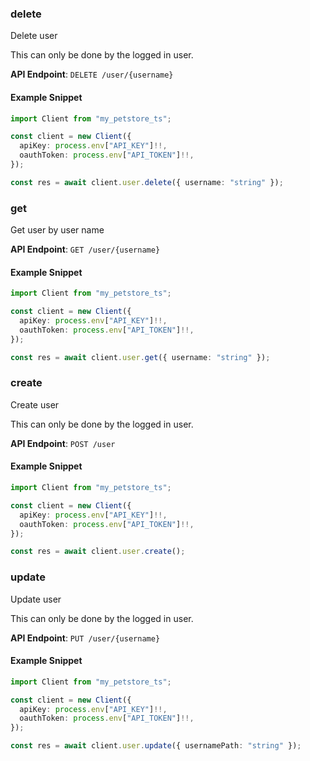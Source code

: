 
### delete <a name="delete"></a>
Delete user

This can only be done by the logged in user.

**API Endpoint**: `DELETE /user/{username}`

#### Example Snippet

```typescript
import Client from "my_petstore_ts";

const client = new Client({
  apiKey: process.env["API_KEY"]!!,
  oauthToken: process.env["API_TOKEN"]!!,
});

const res = await client.user.delete({ username: "string" });
```

### get <a name="get"></a>
Get user by user name



**API Endpoint**: `GET /user/{username}`

#### Example Snippet

```typescript
import Client from "my_petstore_ts";

const client = new Client({
  apiKey: process.env["API_KEY"]!!,
  oauthToken: process.env["API_TOKEN"]!!,
});

const res = await client.user.get({ username: "string" });
```

### create <a name="create"></a>
Create user

This can only be done by the logged in user.

**API Endpoint**: `POST /user`

#### Example Snippet

```typescript
import Client from "my_petstore_ts";

const client = new Client({
  apiKey: process.env["API_KEY"]!!,
  oauthToken: process.env["API_TOKEN"]!!,
});

const res = await client.user.create();
```

### update <a name="update"></a>
Update user

This can only be done by the logged in user.

**API Endpoint**: `PUT /user/{username}`

#### Example Snippet

```typescript
import Client from "my_petstore_ts";

const client = new Client({
  apiKey: process.env["API_KEY"]!!,
  oauthToken: process.env["API_TOKEN"]!!,
});

const res = await client.user.update({ usernamePath: "string" });
```
